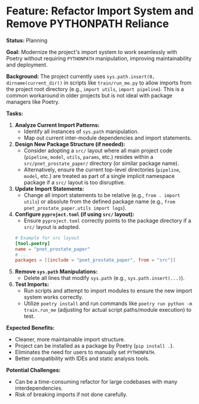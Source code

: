 # Feature: Refactor Import System and Remove PYTHONPATH Reliance

**Status:** Planning

**Goal:** Modernize the project's import system to work seamlessly with Poetry without requiring `PYTHONPATH` manipulation, improving maintainability and deployment.

**Background:**
The project currently uses `sys.path.insert(0, dirname(current_dir))` in scripts like `train/run_me.py` to allow imports from the project root directory (e.g., `import utils`, `import pipeline`). This is a common workaround in older projects but is not ideal with package managers like Poetry.

**Tasks:**

1.  **Analyze Current Import Patterns:**
    *   Identify all instances of `sys.path` manipulation.
    *   Map out current inter-module dependencies and import statements.
2.  **Design New Package Structure (if needed):**
    *   Consider adopting a `src/` layout where all main project code (`pipeline`, `model`, `utils`, `params`, etc.) resides within a `src/pnet_prostate_paper/` directory (or similar package name).
    *   Alternatively, ensure the current top-level directories (`pipeline`, `model`, etc.) are treated as part of a single implicit namespace package if a `src/` layout is too disruptive.
3.  **Update Import Statements:**
    *   Change all import statements to be relative (e.g., `from . import utils`) or absolute from the defined package name (e.g., `from pnet_prostate_paper.utils import logs`).
4.  **Configure `pyproject.toml` (if using `src/` layout):**
    *   Ensure `pyproject.toml` correctly points to the package directory if a `src/` layout is adopted.
    ```toml
    # Example for src layout
    [tool.poetry]
    name = "pnet_prostate_paper"
    # ...
    packages = [{include = "pnet_prostate_paper", from = "src"}]
    ```
5.  **Remove `sys.path` Manipulations:**
    *   Delete all lines that modify `sys.path` (e.g., `sys.path.insert(...)`).
6.  **Test Imports:**
    *   Run scripts and attempt to import modules to ensure the new import system works correctly.
    *   Utilize `poetry install` and run commands like `poetry run python -m train.run_me` (adjusting for actual script paths/module execution) to test.

**Expected Benefits:**
-   Cleaner, more maintainable import structure.
-   Project can be installed as a package by Poetry (`pip install .`).
-   Eliminates the need for users to manually set `PYTHONPATH`.
-   Better compatibility with IDEs and static analysis tools.

**Potential Challenges:**
-   Can be a time-consuming refactor for large codebases with many interdependencies.
-   Risk of breaking imports if not done carefully.

